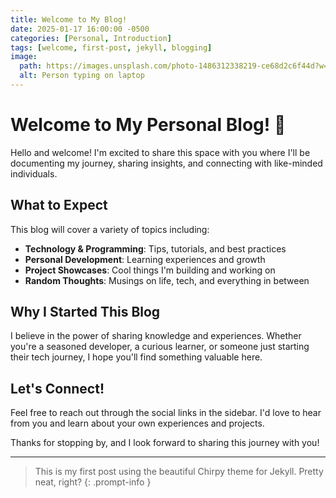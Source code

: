 ```yaml
---
title: Welcome to My Blog!
date: 2025-01-17 16:00:00 -0500
categories: [Personal, Introduction]
tags: [welcome, first-post, jekyll, blogging]
image:
  path: https://images.unsplash.com/photo-1486312338219-ce68d2c6f44d?w=1200&h=630&fit=crop
  alt: Person typing on laptop
---
```


# Welcome to My Personal Blog! 🎉

Hello and welcome! I'm excited to share this space with you where I'll be documenting my journey, sharing insights, and connecting with like-minded individuals.

## What to Expect

This blog will cover a variety of topics including:

- **Technology & Programming**: Tips, tutorials, and best practices
- **Personal Development**: Learning experiences and growth
- **Project Showcases**: Cool things I'm building and working on
- **Random Thoughts**: Musings on life, tech, and everything in between

## Why I Started This Blog

I believe in the power of sharing knowledge and experiences. Whether you're a seasoned developer, a curious learner, or someone just starting their tech journey, I hope you'll find something valuable here.

## Let's Connect!

Feel free to reach out through the social links in the sidebar. I'd love to hear from you and learn about your own experiences and projects.

Thanks for stopping by, and I look forward to sharing this journey with you!

---

> This is my first post using the beautiful Chirpy theme for Jekyll. Pretty neat, right?
{: .prompt-info } 